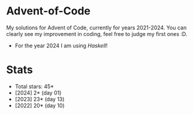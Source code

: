 # **Advent-of-Code**
My solutions for Advent of Code, currently for years 2021-2024.
You can clearly see my improvement in coding, feel free to judge my first ones :D.
- For the year 2024 I am using *Haskell*!

# Stats
- Total stars: 45*
- [2024] 2*   (day 01)
- [2023] 23*  (day 13)
- [2022] 20*  (day 10)
